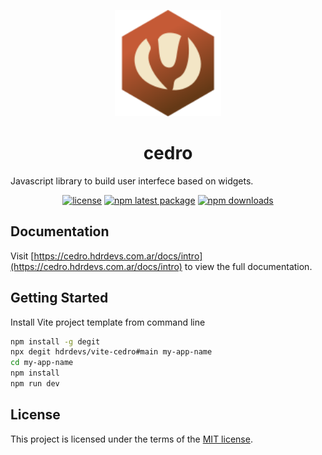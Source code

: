 <p align="center">
  <img src="https://raw.githubusercontent.com/hdrdevs/cedro/main/public/cedro-logo.svg" alt="Cedro" width="170">
</p>

<h1 align="center">cedro</h1>

Javascript library to build user interfece based on widgets.

<div align="center">

[![license](https://img.shields.io/badge/license-MIT-blue.svg)](https://github.com/hdrdevs/cedro/blob/HEAD/LICENSE)
[![npm latest package](https://img.shields.io/npm/v/cedro)](https://www.npmjs.com/package/cedro)
[![npm downloads](https://img.shields.io/npm/dm/cedro)](https://www.npmjs.com/package/cedro)

</div>

## Documentation

Visit [https://cedro.hdrdevs.com.ar/docs/intro](https://cedro.hdrdevs.com.ar/docs/intro) to view the full documentation.

## Getting Started

Install Vite project template from command line

```sh
npm install -g degit
npx degit hdrdevs/vite-cedro#main my-app-name
cd my-app-name
npm install
npm run dev
```

## License

This project is licensed under the terms of the
[MIT license](/LICENSE).
